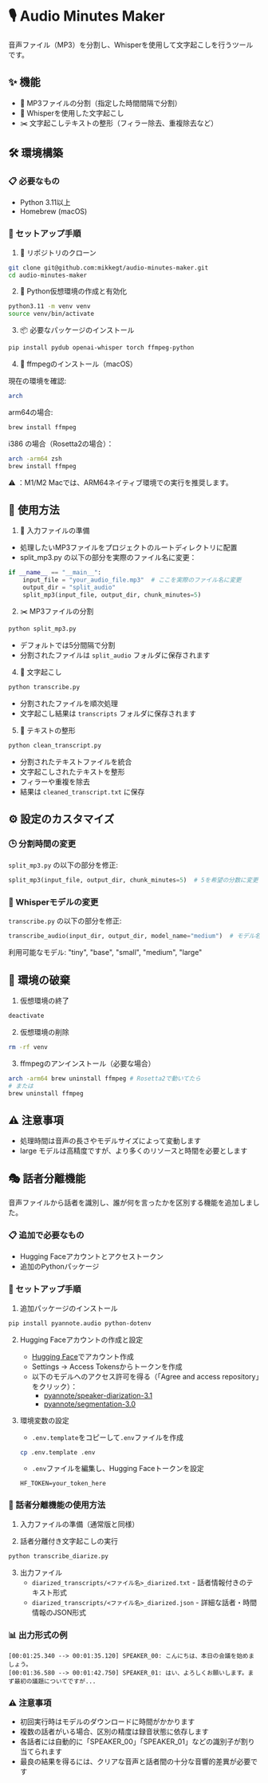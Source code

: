 # 🎙️ Audio Minutes Maker
音声ファイル（MP3）を分割し、Whisperを使用して文字起こしを行うツールです。

## ✨ 機能
- 🔪 MP3ファイルの分割（指定した時間間隔で分割）
- 📝 Whisperを使用した文字起こし
- ✂️ 文字起こしテキストの整形（フィラー除去、重複除去など）

## 🛠️ 環境構築

### 📋 必要なもの
- Python 3.11以上
- Homebrew (macOS)

### 🚀 セットアップ手順

1. 🍯 リポジトリのクローン
```bash
git clone git@github.com:mikkegt/audio-minutes-maker.git
cd audio-minutes-maker
```

2. 🐍 Python仮想環境の作成と有効化
```bash
python3.11 -m venv venv
source venv/bin/activate
```

3. 📦 必要なパッケージのインストール
```bash
pip install pydub openai-whisper torch ffmpeg-python
```

4. 🎵 ffmpegのインストール（macOS）

現在の環境を確認:
```bash
arch
````
arm64の場合:
```bash
brew install ffmpeg
```
i386 の場合（Rosetta2の場合）：
```bash
arch -arm64 zsh
brew install ffmpeg
```
⚠️ ：M1/M2 Macでは、ARM64ネイティブ環境での実行を推奨します。

## 🎯 使用方法
1. 📁 入力ファイルの準備
- 処理したいMP3ファイルをプロジェクトのルートディレクトリに配置
- split_mp3.py の以下の部分を実際のファイル名に変更：
```python
if __name__ == "__main__":
    input_file = "your_audio_file.mp3"  # ここを実際のファイル名に変更
    output_dir = "split_audio"
    split_mp3(input_file, output_dir, chunk_minutes=5)
```

2. ✂️ MP3ファイルの分割
```bash
python split_mp3.py
```
- デフォルトでは5分間隔で分割
- 分割されたファイルは `split_audio` フォルダに保存されます

4. 🎯 文字起こし
```bash
python transcribe.py
```
- 分割されたファイルを順次処理
- 文字起こし結果は `transcripts` フォルダに保存されます

5. 📝 テキストの整形
```bash
python clean_transcript.py
```
- 分割されたテキストファイルを統合
- 文字起こしされたテキストを整形
- フィラーや重複を除去
- 結果は `cleaned_transcript.txt` に保存

## ⚙️ 設定のカスタマイズ

### 🕒 分割時間の変更
`split_mp3.py` の以下の部分を修正:
```python
split_mp3(input_file, output_dir, chunk_minutes=5)  # 5を希望の分数に変更
```

### 🔧 Whisperモデルの変更
`transcribe.py` の以下の部分を修正:
```python
transcribe_audio(input_dir, output_dir, model_name="medium")  # モデル名を変更
```
利用可能なモデル: "tiny", "base", "small", "medium", "large"

## 🧹 環境の破棄

1. 仮想環境の終了
```bash
deactivate
```

2. 仮想環境の削除
```bash
rm -rf venv
```

3. ffmpegのアンインストール（必要な場合）
```bash
arch -arm64 brew uninstall ffmpeg # Rosetta2で動いてたら
# または
brew uninstall ffmpeg
```

## ⚠️ 注意事項
- 処理時間は音声の長さやモデルサイズによって変動します
- large モデルは高精度ですが、より多くのリソースと時間を必要とします

## 🎭 話者分離機能

音声ファイルから話者を識別し、誰が何を言ったかを区別する機能を追加しました。

### 📋 追加で必要なもの
- Hugging Faceアカウントとアクセストークン
- 追加のPythonパッケージ

### 🚀 セットアップ手順

1. 追加パッケージのインストール
```bash
pip install pyannote.audio python-dotenv
```

2. Hugging Faceアカウントの作成と設定
   - [Hugging Face](https://huggingface.co/join)でアカウント作成
   - Settings → Access Tokensからトークンを作成
   - 以下のモデルへのアクセス許可を得る（「Agree and access repository」をクリック）：
     - [pyannote/speaker-diarization-3.1](https://huggingface.co/pyannote/speaker-diarization-3.1)
     - [pyannote/segmentation-3.0](https://huggingface.co/pyannote/segmentation-3.0)

3. 環境変数の設定
   - `.env.template`をコピーして`.env`ファイルを作成
   ```bash
   cp .env.template .env
   ```
   - `.env`ファイルを編集し、Hugging Faceトークンを設定
   ```
   HF_TOKEN=your_token_here
   ```

### 🎯 話者分離機能の使用方法

1. 入力ファイルの準備（通常版と同様）

2. 話者分離付き文字起こしの実行
```bash
python transcribe_diarize.py
```

3. 出力ファイル
   - `diarized_transcripts/<ファイル名>_diarized.txt` - 話者情報付きのテキスト形式
   - `diarized_transcripts/<ファイル名>_diarized.json` - 詳細な話者・時間情報のJSON形式

### 📊 出力形式の例
```
[00:01:25.340 --> 00:01:35.120] SPEAKER_00: こんにちは、本日の会議を始めましょう。
[00:01:36.580 --> 00:01:42.750] SPEAKER_01: はい、よろしくお願いします。まず最初の議題についてですが...
```

### ⚠️ 注意事項
- 初回実行時はモデルのダウンロードに時間がかかります
- 複数の話者がいる場合、区別の精度は録音状態に依存します
- 各話者には自動的に「SPEAKER_00」「SPEAKER_01」などの識別子が割り当てられます
- 最良の結果を得るには、クリアな音声と話者間の十分な音響的差異が必要です
